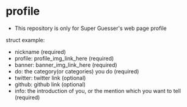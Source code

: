# profile

- This repository is only for Super Guesser's web page profile

struct example:

- nickname (required)
- profile: profile_img_link_here (required)
- banner: banner_img_link_here (required)
- do: the category(or categories) you do (required)
- twitter: twitter link (optional)
- github: github link (optional)
- info: the introduction of you, or the mention which you want to tell (required)
